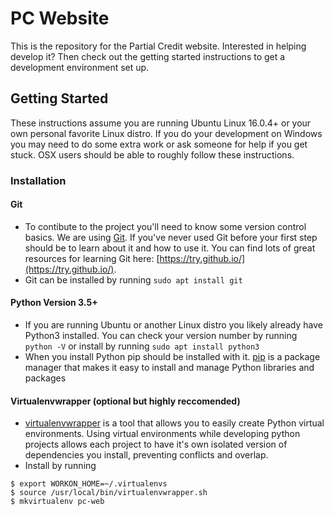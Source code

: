 # PC Website
This is the repository for the Partial Credit website. Interested in helping develop it? Then check out the getting started instructions to get a development environment set up.


## Getting Started
These instructions assume you are running Ubuntu Linux 16.0.4+ or your own personal favorite Linux distro. If you do your development on Windows you may need to do some extra work or ask someone for help if you get stuck. OSX users should be able to roughly follow these instructions.



### Installation
#### Git
  * To contibute to the project you'll need to know some version control basics. We are using [Git](https://en.wikipedia.org/wiki/Git). If you've never used Git before your first step should be to learn about it and how to use it. You can find lots of great resources for learning Git here: [https://try.github.io/](https://try.github.io/).
  * Git can be installed by running `sudo apt install git`
#### Python Version 3.5+
  * If you are running Ubuntu or another Linux distro you likely already have Python3 installed. You can check your version number by running `python -V` or install by running `sudo apt install python3`
  * When you install Python pip should be installed with it. [pip](https://en.wikipedia.org/wiki/Pip_(package_manager)) is a package manager that makes it easy to install and manage Python libraries and packages

#### Virtualenvwrapper (optional but highly reccomended)
  * [virtualenvwrapper](https://virtualenvwrapper.readthedocs.io/en/latest/) is a tool that allows you to easily create Python virtual environments. Using virtual environments while developing python projects allows each project to have it's own isolated version of dependencies you install, preventing conflicts and overlap.
  * Install by running
  ```$ pip install virtualenvwrapper
  $ export WORKON_HOME=~/.virtualenvs
  $ source /usr/local/bin/virtualenvwrapper.sh
  $ mkvirtualenv pc-web
  ```
